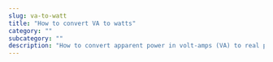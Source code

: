 ```yaml
---
slug: va-to-watt
title: "How to convert VA to watts"
category: ""
subcategory: ""
description: "How to convert apparent power in volt-amps (VA) to real power in watts (W)."
---
```


